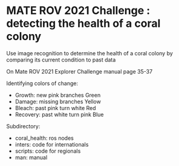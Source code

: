 # MATE ROV 2021 Challenge : detecting the health of a coral colony

Use image recognition to determine the health of a coral colony by comparing its current condition to past data

On Mate ROV 2021 Explorer Challenge manual page 35-37

Identifying colors of change:
* Growth: new pink branches	Green 
* Damage: missing branches	Yellow 
* Bleach: past pink turn white	Red 
* Recovery: past white turn pink	Blue 


Subdirectory:
* coral_health: 	ros nodes 
* inters: 	      code for internationals
* scripts:	      code for regionals 
* man: 		        manual 
